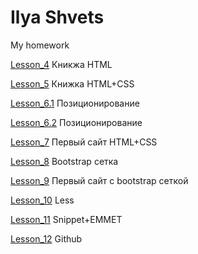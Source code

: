 # Ilya Shvets
My homework

[Lesson_4](baselitz73.github.io/Lesson_4/src/index.html) Кникжа HTML

[Lesson_5](baselitz73.github.io/Lesson_5/src/index.html) Книжка HTML+CSS

[Lesson_6.1](baselitz73.github.io/Lesson_6/src/inde.html) Позиционирование

[Lesson_6.2](baselitz73.github.io/Lesson_6/src-2/index.html) Позиционирование

[Lesson_7](baselitz73.github.io/Lesson_7/src/index.html) Первый сайт HTML+CSS

[Lesson_8](baselitz73.github.io/Lesson_8/src/index.html) Bootstrap сетка

[Lesson_9](baselitz73.github.io/Lesson_9/src/index.html) Первый сайт с bootstrap сеткой

[Lesson_10](baselitz73.github.io/Lesson_10/main.less) Less

[Lesson_11](https://github.com/baselitz73/baselitz73.github.io/tree/master/Lesson_11) Snippet+EMMET

[Lesson_12](https://github.com/baselitz73/baselitz73.github.io) Github
